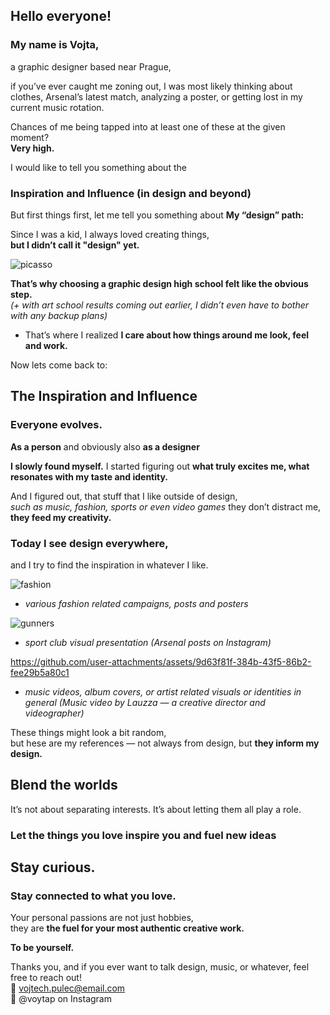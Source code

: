 ## Hello everyone!
### My name is Vojta,
a graphic designer based near Prague,

if you’ve ever caught me zoning out, I was most likely thinking about clothes, Arsenal’s latest match, analyzing a poster, or getting lost in my current music rotation.

Chances of me being tapped into at least one of these at the given moment?   
**Very high.**

I would like to tell you something about the 
### Inspiration and Influence (in design and beyond)  

But first things first, let me tell you something about **My “design” path:**

Since I was a kid, I always loved creating things,  
**but I didn’t call it "design" yet.**  

![picasso](https://github.com/user-attachments/assets/fd151fb0-5e97-4b55-8840-beb7bcfd7b8f)


**That’s why choosing a graphic design high school felt like the obvious step.**  
*(+ with art school results coming out earlier, I didn’t even have to bother with any backup plans)*

- That’s where I realized **I care about how things around me look, feel and work.**

Now lets come back to:
## The Inspiration and Influence

### Everyone evolves.
**As a person** and obviously also **as a designer**

**I slowly found myself.**
I started figuring out **what truly excites me, what resonates with my taste and identity.**

And I figured out, that stuff that I like outside of design,   
*such as music, fashion, sports or even video games*
they don’t distract me,  
**they feed my creativity.**

### Today I see design everywhere,
and I try to find the inspiration in whatever I like.  

![fashion](https://github.com/user-attachments/assets/b1081f3e-3967-4f53-8555-659ee06d1f50)
- *various fashion related campaigns, posts and posters*

![gunners](https://github.com/user-attachments/assets/a2956cae-73e2-415c-87e9-ef77cbaf38e4)
- *sport club visual presentation (Arsenal posts on Instagram)*



https://github.com/user-attachments/assets/9d63f81f-384b-43f5-86b2-fee29b5a80c1
- *music videos, album covers, or artist related visuals or identities in general (Music video by Lauzza — a creative director and videographer)*

These things might look a bit random,   
but hese are my references — not always from design, but **they inform my design.**

## Blend the worlds
It’s not about separating interests. It’s about letting them all play a role.
### Let the things you love inspire you and fuel new ideas

## Stay curious. 
### Stay connected to what you love.  
Your personal passions are not just hobbies,  
they are **the fuel for your most authentic creative work.**  

**To be yourself.**

Thanks you, and if you ever want to talk design, music, or whatever, feel free to reach out!  
📩 vojtech.pulec@email.com  
📸 @voytap on Instagram


